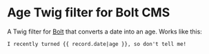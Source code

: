 # Age Twig filter for Bolt CMS

A Twig filter for [Bolt](https://bolt.cm) that converts a date into an age. Works like this:

```twig
I recently turned {{ record.date|age }}, so don't tell me!
```
